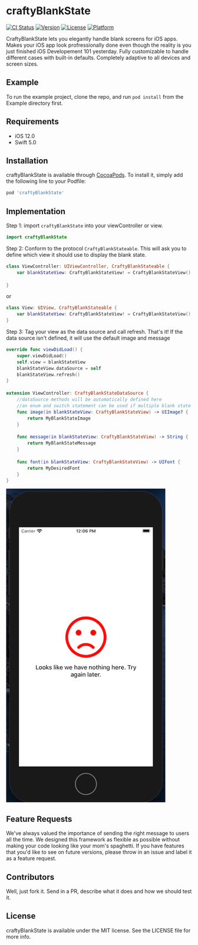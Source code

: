# craftyBlankState
[![CI Status](https://img.shields.io/travis/craftycoders/craftyBlankState.svg?style=flat)](https://travis-ci.com/craftycoders/craftyBlankState.svg?branch=master)
[![Version](https://img.shields.io/cocoapods/v/craftyBlankState.svg?style=flat)](https://cocoapods.org/pods/craftyBlankState)
[![License](https://img.shields.io/cocoapods/l/craftyBlankState.svg?style=flat)](https://cocoapods.org/pods/craftyBlankState)
[![Platform](https://img.shields.io/cocoapods/p/craftyBlankState.svg?style=flat)](https://cocoapods.org/pods/craftyBlankState)

CraftyBlankState lets you elegantly handle blank screens for iOS apps. Makes your iOS app look profressionally done even though the reality is you just finished iOS Developement 101 yesterday. Fully customizable to handle different cases with built-in defaults. Completely adaptive to all devices and screen sizes.

## Example

To run the example project, clone the repo, and run `pod install` from the Example directory first.

## Requirements
- iOS 12.0
- Swift 5.0

## Installation
 
craftyBlankState is available through [CocoaPods](https://cocoapods.org). To install
it, simply add the following line to your Podfile:
 
```ruby
pod 'craftyBlankState'
```

## Implementation
Step 1: import `craftyBlankState` into your viewController or view.
```swift
import craftyBlankState
```
Step 2: Conform to the protocol `CraftyBlankStateable`. This will ask you to define which view it should use to display the blank state. 
```swift
class ViewController: UIViewController, CraftyBlankStateable {
    var blankStateView: CraftyBlankStateView! = CraftyBlankStateView()

}
```
or
```swift
class View: UIView, CraftyBlankStateable {
    var blankStateView: CraftyBlankStateView! = CraftyBlankStateView()
}
```
Step 3: Tag your view as the data source and call refresh. That's it! If the data source isn't defined, it will use the default image and message
```swift
override func viewDidLoad() {
    super.viewDidLoad()
    self.view = blankStateView
    blankStateView.dataSource = self
    blankStateView.refresh()
}

extension ViewController: CraftyBlankStateDataSource {
    //dataSource methods will be automatically defined here
    //an enum and switch statement can be used if multiple blank state cases exist
    func image(in blankStateView: CraftyBlankStateView) -> UIImage? {
        return MyBlankStateImage
    }
    
    func message(in blankStateView: CraftyBlankStateView) -> String {
        return MyBlankStateMessage
    }
    
    func font(in blankStateView: CraftyBlankStateView) -> UIFont {
        return MyDesiredFont
    }
}
```
![](/Example/screenShot.png "craftyBlankState Sample") 

## Feature Requests
We've always valued the importance of sending the right message to users all the time. We designed this framework as flexible as possible without making your code looking like your mom's spaghetti. If you have features that you'd like to see on future versions, please throw in an issue and label it as a feature request. 

## Contributors
Well, just fork it. Send in a PR, describe what it does and how we should test it. 

## License

craftyBlankState is available under the MIT license. See the LICENSE file for more info.


